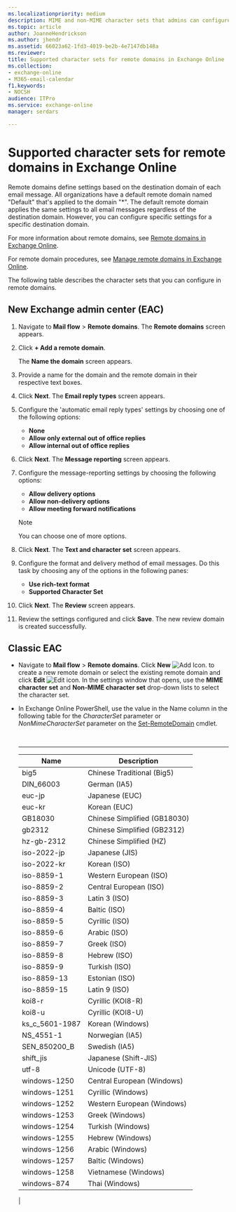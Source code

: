 ```yaml
---
ms.localizationpriority: medium
description: MIME and non-MIME character sets that admins can configure in remote domains (message formatting settings for external domains) in Exchange Online
ms.topic: article
author: JoanneHendrickson
ms.author: jhendr
ms.assetid: 66023a62-1fd3-4019-be2b-4e7147db148a
ms.reviewer: 
title: Supported character sets for remote domains in Exchange Online
ms.collection: 
- exchange-online
- M365-email-calendar
f1.keywords:
- NOCSH
audience: ITPro
ms.service: exchange-online
manager: serdars

---
```


# Supported character sets for remote domains in Exchange Online

Remote domains define settings based on the destination domain of each email message. All organizations have a default remote domain named "Default" that's applied to the domain "*". The default remote domain applies the same settings to all email messages regardless of the destination domain. However, you can configure specific settings for a specific destination domain.

For more information about remote domains, see [Remote domains in Exchange Online](remote-domains.md).

For remote domain procedures, see [Manage remote domains in Exchange Online](manage-remote-domains.md).

The following table describes the character sets that you can configure in remote domains.

## New Exchange admin center (EAC)

1. Navigate to **Mail flow** > **Remote domains**. The **Remote domains** screen appears.

2. Click **+ Add a remote domain**.

   The **Name the domain** screen appears.

3. Provide a name for the domain and the remote domain in their respective text boxes.

4. Click **Next**. The **Email reply types** screen appears.

5. Configure the 'automatic email reply types' settings by choosing one of the following options:

    - **None**
    - **Allow only external out of office replies**
    - **Allow internal out of office replies**

6. Click **Next**. The **Message reporting** screen appears.

7. Configure the message-reporting settings by choosing the following options:

    - **Allow delivery options**
    - **Allow non-delivery options**
    - **Allow meeting forward notifications**

   > [!NOTE]
   > You can choose one of more options.

8. Click **Next**. The **Text and character set** screen appears.

9. Configure the format and delivery method of email messages. Do this task by choosing any of the options in the following panes:

    - **Use rich-text format**
    - **Supported Character Set**

10. Click **Next**. The **Review** screen appears.

11. Review the settings configured and click **Save**. The new review domain is created successfully.

## Classic EAC

- Navigate to **Mail flow** > **Remote domains**. Click **New** ![Add Icon.](../../media/ITPro_EAC_AddIcon.png) to create a new remote domain or select the existing remote domain and click **Edit** ![Edit icon](../../media/ITPro_EAC_EditIcon.png). In the settings window that opens, use the **MIME character set** and **Non-MIME character set** drop-down lists to select the character set.

- In Exchange Online PowerShell, use the value in the Name column in the following table for the _CharacterSet_ parameter or _NonMimeCharacterSet_ parameter on the [Set-RemoteDomain](/powershell/module/exchange/set-remotedomain) cmdlet.

  <br>

  ****

  |Name|Description|
  |---|---|
  |big5|Chinese Traditional (Big5)|
  |DIN_66003|German (IA5)|
  |euc-jp|Japanese (EUC)|
  |euc-kr|Korean (EUC)|
  |GB18030|Chinese Simplified (GB18030)|
  |gb2312|Chinese Simplified (GB2312)|
  |hz-gb-2312|Chinese Simplified (HZ)|
  |iso-2022-jp|Japanese (JIS)|
  |iso-2022-kr|Korean (ISO)|
  |iso-8859-1|Western European (ISO)|
  |iso-8859-2|Central European (ISO)|
  |iso-8859-3|Latin 3 (ISO)|
  |iso-8859-4|Baltic (ISO)|
  |iso-8859-5|Cyrillic (ISO)|
  |iso-8859-6|Arabic (ISO)|
  |iso-8859-7|Greek (ISO)|
  |iso-8859-8|Hebrew (ISO)|
  |iso-8859-9|Turkish (ISO)|
  |iso-8859-13|Estonian (ISO)|
  |iso-8859-15|Latin 9 (ISO)|
  |koi8-r|Cyrillic (KOI8-R)|
  |koi8-u|Cyrillic (KOI8-U)|
  |ks_c_5601-1987|Korean (Windows)|
  |NS_4551-1|Norwegian (IA5)|
  |SEN_850200_B|Swedish (IA5)|
  |shift_jis|Japanese (Shift-JIS)|
  |utf-8|Unicode (UTF-8)|
  |windows-1250|Central European (Windows)|
  |windows-1251|Cyrillic (Windows)|
  |windows-1252|Western European (Windows)|
  |windows-1253|Greek (Windows)|
  |windows-1254|Turkish (Windows)|
  |windows-1255|Hebrew (Windows)|
  |windows-1256|Arabic (Windows)|
  |windows-1257|Baltic (Windows)|
  |windows-1258|Vietnamese (Windows)|
  |windows-874|Thai (Windows)|
  |
